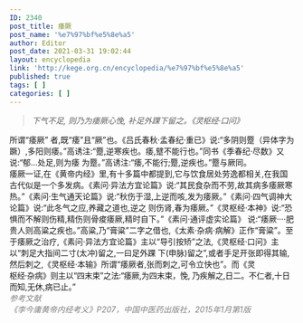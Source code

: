 ```yaml
---
ID: 2340
post_title: 痿厥
post_name: '%e7%97%bf%e5%8e%a5'
author: Editor
post_date: 2021-03-31 19:02:44
layout: encyclopedia
link: 'http://kege.org.cn/encyclopedia/%e7%97%bf%e5%8e%a5'
published: true
tags: [ ]
categories: [ ]
---
```

<blockquote>
<div><em>下气不足, 则乃为痿厥心悗, 补足外踝下留之。<span style="letter-spacing: -0.315px;">《灵枢经·口问》</span></em></div></blockquote>
<div></div>
<div>所谓“痿厥” 者,既“痿”且“厥”也。《吕氏春秋·孟春纪·重已》说:“多阴则蹷（异体字为蹶）,多阳则痿。”高诱注:“蹷,逆寒疾也。痿,躄不能行也。”同书《季春纪·尽数》又说:“郁…处足,则为痿 为蹷。”高诱注:“痿,不能行;蹷,逆疾也。”蹷与厥同。</div>
<div></div>
<div>痿厥一证,在《黄帝内经》里,有十多篇中都提到,它与饮食居处劳逸都相关,在我国古代似是一个多发病。《素问·异法方宜论篇》说:“其民食杂而不劳,故其病多痿厥寒热。”《素问·生气通天论篇》说:“秋伤于湿,上逆而咳,发为痿厥。”《素问·四气调神大论篇》说:“此冬气之应,养藏之道也,逆之 则伤肾,春为痿厥。”《灵枢经·本神》说:“恐惧而不解则伤精,精伤则骨痠痿厥,精时自下。”《素问·通评虚实论篇》 说:“痿厥····肥贵人则高粱之疾也。”高粱,乃“膏粱”二字之借也,《太素·杂病·病解》正作“膏粱”。至于痿厥之治疗,《素问·异法方宜论篇》主以“导引按矫”之法,《灵枢经·口问》主以“刺足大指间二寸(太冲)留之,一曰足外踝 下(申脉)留之”,或者手足开张即得其输,然后刺之,《灵枢经·本输》所谓“痿厥者,张而刺之,可令立快也”。而《灵<span style="letter-spacing: -0.315px;">枢经·杂病》</span><span style="letter-spacing: -0.315px;">则主以“四末束”之法:“痿厥,为四末束，</span><span style="letter-spacing: -0.315px;">悗, </span><span style="letter-spacing: -0.015em;">乃疾解之,日二。不仁者,十日而知,无休,病已止。”</span></div>
<div></div>
<div><span style="color: #808080;"><em>参考文献</em></span></div>
<div><span style="color: #808080;"><em>《李今庸黄帝内经考义》P207，中国中医药出版社，2015年1月第1版</em></span></div>